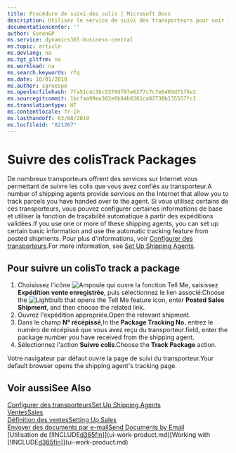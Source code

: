 ```yaml
---
title: Procédure de suivi des colis | Microsoft Docs
description: Utilisez le service de suivi des transporteurs pour voir la progression d'une livraison.
documentationcenter: ''
author: SorenGP
ms.service: dynamics365-business-central
ms.topic: article
ms.devlang: na
ms.tgt_pltfrm: na
ms.workload: na
ms.search.keywords: rfq
ms.date: 10/01/2018
ms.author: sgroespe
ms.openlocfilehash: 7fa51c4c5bc5370df07e6277c7c7e6403d71f5e2
ms.sourcegitcommit: 1bcfaa99ea302e6b84b8361ca02730b135557fc1
ms.translationtype: HT
ms.contentlocale: fr-CH
ms.lasthandoff: 03/08/2019
ms.locfileid: "821267"
---
```

# <a name="track-packages"></a><span data-ttu-id="d4c6a-103">Suivre des colis</span><span class="sxs-lookup"><span data-stu-id="d4c6a-103">Track Packages</span></span>
<span data-ttu-id="d4c6a-104">De nombreux transporteurs offrent des services sur Internet vous permettant de suivre les colis que vous avez confiés au transporteur.</span><span class="sxs-lookup"><span data-stu-id="d4c6a-104">A number of shipping agents provide services on the Internet that allow you to track parcels you have handed over to the agent.</span></span> <span data-ttu-id="d4c6a-105">Si vous utilisez certains de ces transporteurs, vous pouvez configurer certaines informations de base et utiliser la fonction de traçabilité automatique à partir des expéditions validées.</span><span class="sxs-lookup"><span data-stu-id="d4c6a-105">If you use one or more of these shipping agents, you can set up certain basic information and use the automatic tracking feature from posted shipments.</span></span> <span data-ttu-id="d4c6a-106">Pour plus d'informations, voir [Configurer des transporteurs](sales-how-to-set-up-shipping-agents.md).</span><span class="sxs-lookup"><span data-stu-id="d4c6a-106">For more information, see [Set Up Shipping Agents](sales-how-to-set-up-shipping-agents.md).</span></span>  

## <a name="to-track-a-package"></a><span data-ttu-id="d4c6a-107">Pour suivre un colis</span><span class="sxs-lookup"><span data-stu-id="d4c6a-107">To track a package</span></span>
1. <span data-ttu-id="d4c6a-108">Choisissez l'icône ![Ampoule qui ouvre la fonction Tell Me](media/ui-search/search_small.png "Dites-moi ce que vous voulez faire"), saisissez **Expédition vente enregistrée**, puis sélectionnez le lien associé.</span><span class="sxs-lookup"><span data-stu-id="d4c6a-108">Choose the ![Lightbulb that opens the Tell Me feature](media/ui-search/search_small.png "Tell me what you want to do") icon, enter **Posted Sales Shipment**, and then choose the related link.</span></span>
2. <span data-ttu-id="d4c6a-109">Ouvrez l'expédition appropriée.</span><span class="sxs-lookup"><span data-stu-id="d4c6a-109">Open the relevant shipment.</span></span>
3. <span data-ttu-id="d4c6a-110">Dans le champ **N° récépissé**,</span><span class="sxs-lookup"><span data-stu-id="d4c6a-110">In the **Package Tracking No.**</span></span> <span data-ttu-id="d4c6a-111">entrez le numéro de récépissé que vous avez reçu du transporteur.</span><span class="sxs-lookup"><span data-stu-id="d4c6a-111">field, enter the package number you have received from the shipping agent.</span></span>
4. <span data-ttu-id="d4c6a-112">Sélectionnez l'action **Suivre colis**.</span><span class="sxs-lookup"><span data-stu-id="d4c6a-112">Choose the **Track Package** action.</span></span>

<span data-ttu-id="d4c6a-113">Votre navigateur par défaut ouvre la page de suivi du transporteur.</span><span class="sxs-lookup"><span data-stu-id="d4c6a-113">Your default browser opens the shipping agent's tracking page.</span></span>

## <a name="see-also"></a><span data-ttu-id="d4c6a-114">Voir aussi</span><span class="sxs-lookup"><span data-stu-id="d4c6a-114">See Also</span></span>
[<span data-ttu-id="d4c6a-115">Configurer des transporteurs</span><span class="sxs-lookup"><span data-stu-id="d4c6a-115">Set Up Shipping Agents</span></span>](sales-how-to-set-up-shipping-agents.md)  
[<span data-ttu-id="d4c6a-116">Ventes</span><span class="sxs-lookup"><span data-stu-id="d4c6a-116">Sales</span></span>](sales-manage-sales.md)  
[<span data-ttu-id="d4c6a-117">Définition des ventes</span><span class="sxs-lookup"><span data-stu-id="d4c6a-117">Setting Up Sales</span></span>](sales-setup-sales.md)  
[<span data-ttu-id="d4c6a-118">Envoyer des documents par e-mail</span><span class="sxs-lookup"><span data-stu-id="d4c6a-118">Send Documents by Email</span></span>](ui-how-send-documents-email.md)  
<span data-ttu-id="d4c6a-119">[Utilisation de [!INCLUDE[d365fin](includes/d365fin_md.md)]](ui-work-product.md)</span><span class="sxs-lookup"><span data-stu-id="d4c6a-119">[Working with [!INCLUDE[d365fin](includes/d365fin_md.md)]](ui-work-product.md)</span></span>
